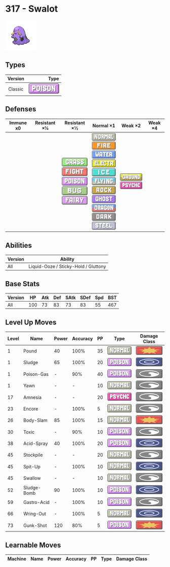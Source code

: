 # 317 - Swalot

![swalot](../img/pokemon/317.png)

## Types

| Version | Type                               |
| :-----: | ---------------------------------: |
| Classic | ![poison](../img/types/poison.png) |

## Defenses

| Immune x0 | Resistant ×¼ | Resistant ×½                                                                                                                                                                             | Normal ×1                                                                                                                                                                                                                                                                                                                                                                                                            | Weak ×2                                                                     | Weak ×4 |
| --------- | ------------ | ---------------------------------------------------------------------------------------------------------------------------------------------------------------------------------------- | -------------------------------------------------------------------------------------------------------------------------------------------------------------------------------------------------------------------------------------------------------------------------------------------------------------------------------------------------------------------------------------------------------------------- | --------------------------------------------------------------------------- | ------- |
|           |              | ![grass](../img/types/grass.png)<br/>![fighting](../img/types/fighting.png)<br/>![poison](../img/types/poison.png)<br/>![bug](../img/types/bug.png)<br/>![fairy](../img/types/fairy.png) | ![normal](../img/types/normal.png)<br/>![fire](../img/types/fire.png)<br/>![water](../img/types/water.png)<br/>![electric](../img/types/electric.png)<br/>![ice](../img/types/ice.png)<br/>![flying](../img/types/flying.png)<br/>![rock](../img/types/rock.png)<br/>![ghost](../img/types/ghost.png)<br/>![dragon](../img/types/dragon.png)<br/>![dark](../img/types/dark.png)<br/>![steel](../img/types/steel.png) | ![ground](../img/types/ground.png)<br/>![psychic](../img/types/psychic.png) |         |

## Abilities

| Version | Ability                              |
| ------- | ------------------------------------ |
| All     | Liquid-Ooze / Sticky-Hold / Gluttony |

## Base Stats

| Version | HP  | Atk | Def | SAtk | SDef | Spd | BST |
| ------- | --- | --- | --- | ---- | ---- | --- | --- |
| All     | 100 | 73  | 83  | 73   | 83   | 55  | 467 |

## Level Up Moves

| Level | Name        | Power | Accuracy | PP | Type                                 | Damage Class                           |
| ----- | ----------- | ----- | -------- | -- | ------------------------------------ | -------------------------------------- |
| 1     | Pound       | 40    | 100%     | 35 | ![normal](../img/types/normal.png)   | ![physical](../img/types/physical.png) |
| 1     | Sludge      | 65    | 100%     | 20 | ![poison](../img/types/poison.png)   | ![special](../img/types/special.png)   |
| 1     | Poison-Gas  | -     | 90%      | 40 | ![poison](../img/types/poison.png)   | ![status](../img/types/status.png)     |
| 1     | Yawn        | -     | -        | 10 | ![normal](../img/types/normal.png)   | ![status](../img/types/status.png)     |
| 17    | Amnesia     | -     | -        | 20 | ![psychic](../img/types/psychic.png) | ![status](../img/types/status.png)     |
| 23    | Encore      | -     | 100%     | 5  | ![normal](../img/types/normal.png)   | ![status](../img/types/status.png)     |
| 26    | Body-Slam   | 85    | 100%     | 15 | ![normal](../img/types/normal.png)   | ![physical](../img/types/physical.png) |
| 30    | Toxic       | -     | 90%      | 10 | ![poison](../img/types/poison.png)   | ![status](../img/types/status.png)     |
| 38    | Acid-Spray  | 40    | 100%     | 20 | ![poison](../img/types/poison.png)   | ![special](../img/types/special.png)   |
| 45    | Stockpile   | -     | -        | 20 | ![normal](../img/types/normal.png)   | ![status](../img/types/status.png)     |
| 45    | Spit-Up     | -     | 100%     | 10 | ![normal](../img/types/normal.png)   | ![special](../img/types/special.png)   |
| 45    | Swallow     | -     | -        | 10 | ![normal](../img/types/normal.png)   | ![status](../img/types/status.png)     |
| 52    | Sludge-Bomb | 90    | 100%     | 10 | ![poison](../img/types/poison.png)   | ![special](../img/types/special.png)   |
| 59    | Gastro-Acid | -     | 100%     | 10 | ![poison](../img/types/poison.png)   | ![status](../img/types/status.png)     |
| 66    | Wring-Out   | -     | 100%     | 5  | ![normal](../img/types/normal.png)   | ![special](../img/types/special.png)   |
| 73    | Gunk-Shot   | 120   | 80%      | 5  | ![poison](../img/types/poison.png)   | ![physical](../img/types/physical.png) |

## Learnable Moves

| Machine | Name | Power | Accuracy | PP | Type | Damage Class |
| ------- | ---- | ----- | -------- | -- | ---- | ------------ |